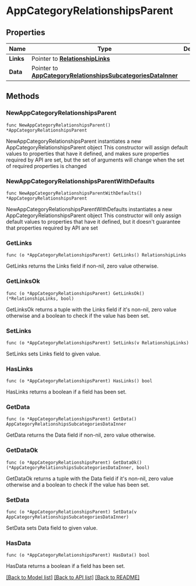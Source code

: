 # AppCategoryRelationshipsParent

## Properties

Name | Type | Description | Notes
------------ | ------------- | ------------- | -------------
**Links** | Pointer to [**RelationshipLinks**](RelationshipLinks.md) |  | [optional] 
**Data** | Pointer to [**AppCategoryRelationshipsSubcategoriesDataInner**](AppCategoryRelationshipsSubcategoriesDataInner.md) |  | [optional] 

## Methods

### NewAppCategoryRelationshipsParent

`func NewAppCategoryRelationshipsParent() *AppCategoryRelationshipsParent`

NewAppCategoryRelationshipsParent instantiates a new AppCategoryRelationshipsParent object
This constructor will assign default values to properties that have it defined,
and makes sure properties required by API are set, but the set of arguments
will change when the set of required properties is changed

### NewAppCategoryRelationshipsParentWithDefaults

`func NewAppCategoryRelationshipsParentWithDefaults() *AppCategoryRelationshipsParent`

NewAppCategoryRelationshipsParentWithDefaults instantiates a new AppCategoryRelationshipsParent object
This constructor will only assign default values to properties that have it defined,
but it doesn't guarantee that properties required by API are set

### GetLinks

`func (o *AppCategoryRelationshipsParent) GetLinks() RelationshipLinks`

GetLinks returns the Links field if non-nil, zero value otherwise.

### GetLinksOk

`func (o *AppCategoryRelationshipsParent) GetLinksOk() (*RelationshipLinks, bool)`

GetLinksOk returns a tuple with the Links field if it's non-nil, zero value otherwise
and a boolean to check if the value has been set.

### SetLinks

`func (o *AppCategoryRelationshipsParent) SetLinks(v RelationshipLinks)`

SetLinks sets Links field to given value.

### HasLinks

`func (o *AppCategoryRelationshipsParent) HasLinks() bool`

HasLinks returns a boolean if a field has been set.

### GetData

`func (o *AppCategoryRelationshipsParent) GetData() AppCategoryRelationshipsSubcategoriesDataInner`

GetData returns the Data field if non-nil, zero value otherwise.

### GetDataOk

`func (o *AppCategoryRelationshipsParent) GetDataOk() (*AppCategoryRelationshipsSubcategoriesDataInner, bool)`

GetDataOk returns a tuple with the Data field if it's non-nil, zero value otherwise
and a boolean to check if the value has been set.

### SetData

`func (o *AppCategoryRelationshipsParent) SetData(v AppCategoryRelationshipsSubcategoriesDataInner)`

SetData sets Data field to given value.

### HasData

`func (o *AppCategoryRelationshipsParent) HasData() bool`

HasData returns a boolean if a field has been set.


[[Back to Model list]](../README.md#documentation-for-models) [[Back to API list]](../README.md#documentation-for-api-endpoints) [[Back to README]](../README.md)


